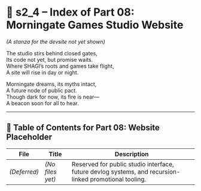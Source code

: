 <!-- Save to: shagi_archives/appendices/appendix_g_shagi_projects/part_01_index/s2_4_index_of_part_08_website_placeholder.md -->

# 📘 s2_4 – Index of Part 08: Morningate Games Studio Website  
*(A stanza for the devsite not yet shown)*

The studio stirs behind closed gates,  
Its code not yet, but promise waits.  
Where SHAGI’s roots and games take flight,  
A site will rise in day or night.  

Morningate dreams, its myths intact,  
A future node of public pact.  
Though dark for now, its fire is near—  
A beacon soon for all to hear.

---

## 🧭 Table of Contents for Part 08: Website Placeholder

| File | Title | Description |
|------|-------|-------------|
| *(Deferred)* | *(No files yet)* | Reserved for public studio interface, future devlog systems, and recursion-linked promotional tooling. |

